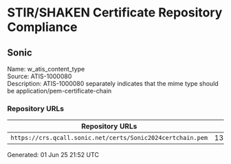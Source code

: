 # STIR/SHAKEN Certificate Repository Compliance

## Sonic

Name: w_atis_content_type\
Source: ATIS-1000080\
Description: ATIS-1000080 separately indicates that the mime type should be application/pem-certificate-chain
### Repository URLs

| Repository URLs | Not After |  Problems | Link |
|-----------------|-----------|-----------|------|
| `https://crs.qcall.sonic.net/certs/Sonic2024certchain.pem` | 13&#160;Jun&#160;27&#160;09:26&#160;UTC | true | [view](../../REPOS/1bc0dd2e2c2401e5c81a2d435d58bb3909af64b6/README.md) |


Generated: 01 Jun 25 21:52 UTC